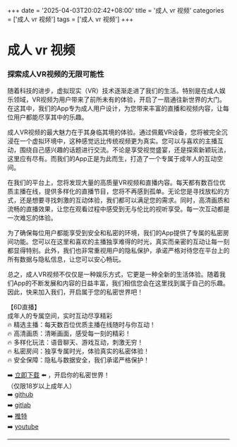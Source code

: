+++
date = '2025-04-03T20:02:42+08:00'
title = '成人 vr 视频'
categories = ['成人 vr 视频']
tags = ['成人 vr 视频']
+++

# 成人 vr 视频

### 探索成人VR视频的无限可能性

随着科技的进步，虚拟现实（VR）技术逐渐走进了我们的生活。特别是在成人娱乐领域，VR视频为用户带来了前所未有的体验，开启了一扇通往新世界的大门。在这其中，我们的App专为成人用户设计，为您带来丰富的直播和视频内容，让每位用户都能尽享其中的乐趣。

成人VR视频的最大魅力在于其身临其境的体验。通过佩戴VR设备，您将被完全沉浸在一个虚拟环境中，这种感觉远比传统视频更为真实。您可以与喜欢的主播互动，围绕自己感兴趣的话题进行交流。不论是享受视觉盛宴，还是探索新颖玩法，这里应有尽有。而我们的App正是为此而生，打造了一个专属于成年人的互动空间。

在我们的平台上，您将发现大量的高质量VR视频和直播内容。每天都有数百位优质主播在线，提供多样化的直播节目，您将不再感到孤单。无论您是寻找放松的方式，还是想要寻找刺激的互动体验，我们都可以满足您的需求。同时，高清画质和流畅的直播效果，让您在观看过程中感受到无与伦比的视听享受。每一次互动都是一次难忘的体验。

为了确保每位用户都能享受到安全和私密的环境，我们的App提供了专属的私密房间功能。您可以在这里和喜欢的主播独享难得的时光，真实而亲密的互动让每一刻都显得特别。此外，我们也非常重视用户的隐私保护，承诺严格对待您在平台上的所有数据与隐私信息，让您可以安心畅玩。

总之，成人VR视频不仅仅是一种娱乐方式，它更是一种全新的生活体验。随着我们App的不断发展和内容的日益丰富，我们相信您会在这里找到属于自己的乐趣。因此，快来加入我们，开启属于您的私密世界吧！

【6D直播】  
成年人的专属空间，实时互动尽享精彩  
🔥 精选主播：每天数百位优质主播在线随时与你互动！  
🔥 高清画质：清晰画面，感受每一刻的精彩！  
🔥 多样化玩法：语音聊天、游戏互动，刺激无穷！  
🔥 私密房间：独享专属时光，体验真实的私密体验！  
🔥 安全保障：隐私与数据安全，我们承诺严格保护！  

➡️ [立即下载](https://down123.s3.ap-east-1.amazonaws.com/down/down.html?channelCode=blog) ⬅️ ，开启你的私密世界！  
（仅限18岁以上成年人）  
➡️ [github](https://aldult-live.github.io/)  
➡️ [gitlab](https://seo-09598d.gitlab.io/)  
➡️ [推特](https://x.com/wegame33)  
➡️ [youtube](https://www.youtube.com/@6Dlive)  

---
